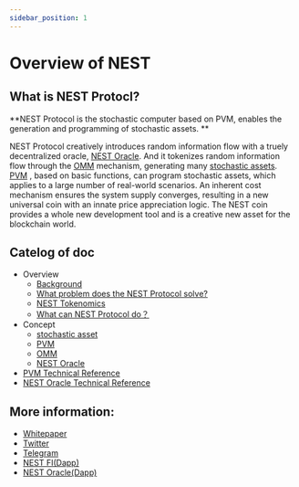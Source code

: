 ```yaml
---
sidebar_position: 1
---
```


# Overview of NEST

## What is NEST Protocl?
**NEST Protocol is the stochastic computer based on PVM, enables the generation and programming of stochastic assets. **

NEST Protocol creatively introduces random information flow with a truely decentralized oracle, [NEST Oracle](https://nestprotocol.org/docs/Concept/NEST-Oracle).
And it tokenizes random information flow through the [OMM](https://nestprotocol.org/docs/Concept/OMM) mechanism, generating many [stochastic assets](https://nestprotocol.org/docs/Concept/stochastic-assets). 
[PVM](https://nestprotocol.org/docs/Concept/PVM) , based on basic functions, can program stochastic assets, which applies to a large number of real-world scenarios.
An inherent cost mechanism ensures the system supply converges, resulting in a new universal coin with an innate price appreciation logic.
The NEST coin provides a whole new development tool and is a creative new asset for the blockchain world.

## Catelog of doc
- Overview
  - [Background](https://nestprotocol.org/docs/Overview/Background)
  - [What problem does the NEST Protocol solve?](https://nestprotocol.org/docs/Overview/What-problem-does-the-NEST-Protocol-solve)
  - [NEST Tokenomics](https://nestprotocol.org/docs/Overview/NEST-Tokenomics)
  - [What can NEST Protocol do？](https://nestprotocol.org/docs/Overview/What-can-NEST-Protocol-do)
- Concept
  - [stochastic asset](https://nestprotocol.org/docs/Concept/stochastic-assets)
  - [PVM](https://nestprotocol.org/docs/Concept/PVM)
  - [OMM](https://nestprotocol.org/docs/Concept/OMM)
  - [NEST Oracle](https://nestprotocol.org/docs/Concept/NEST-Oracle)
- [PVM Technical Reference](https://nestprotocol.org/docs/PVM-Technical-Reference)
- [NEST Oracle Technical Reference](https://nestprotocol.org/docs/Technical-Reference-NEST-Oracle)

## More information:
- [Whitepaper](https://www.nestprotocol.org/doc/ennestwhitepaper.pdf)
- [Twitter](https://twitter.com/nest_protocol)
- [Telegram](https://t.me/nest_chat)
- [NEST FI(Dapp)](https://finance.nestprotocol.org/#/swap)
- [NEST Oracle(Dapp)](https://channel.nestprotocol.org/)
